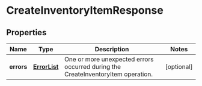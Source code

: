 
# CreateInventoryItemResponse

## Properties
Name | Type | Description | Notes
------------ | ------------- | ------------- | -------------
**errors** | [**ErrorList**](ErrorList.md) | One or more unexpected errors occurred during the CreateInventoryItem operation. |  [optional]



